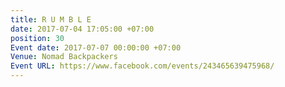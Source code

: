 ```yaml
---
title: R U M B L E
date: 2017-07-04 17:05:00 +07:00
position: 30
Event date: 2017-07-07 00:00:00 +07:00
Venue: Nomad Backpackers
Event URL: https://www.facebook.com/events/243465639475968/
---
```


